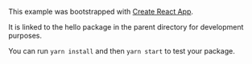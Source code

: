 This example was bootstrapped with [Create React App](https://github.com/facebook/create-react-app).

It is linked to the hello package in the parent directory for development purposes.

You can run `yarn install` and then `yarn start` to test your package.
